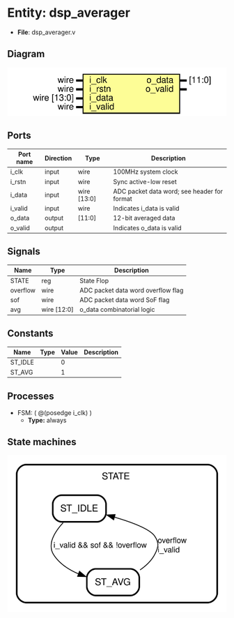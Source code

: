 # Entity: dsp_averager 

- **File**: dsp_averager.v
## Diagram

![Diagram](dsp_averager.svg "Diagram")
## Ports

| Port name | Direction | Type        | Description                                 |
| --------- | --------- | ----------- | ------------------------------------------- |
| i_clk     | input     | wire        | 100MHz system clock                         |
| i_rstn    | input     | wire        | Sync active-low reset                       |
| i_data    | input     | wire [13:0] | ADC packet data word; see header for format |
| i_valid   | input     | wire        | Indicates i_data is valid                   |
| o_data    | output    | [11:0]      | 12-bit averaged data                        |
| o_valid   | output    |             | Indicates o_data is valid                   |
## Signals

| Name     | Type        | Description                        |
| -------- | ----------- | ---------------------------------- |
| STATE    | reg         | State Flop                         |
| overflow | wire        | ADC packet data word overflow flag |
| sof      | wire        | ADC packet data word SoF flag      |
| avg      | wire [12:0] | o_data combinatorial logic         |
## Constants

| Name    | Type | Value | Description |
| ------- | ---- | ----- | ----------- |
| ST_IDLE |      | 0     |             |
| ST_AVG  |      | 1     |             |
## Processes
- FSM: ( @(posedge i_clk) )
  - **Type:** always
## State machines

![Diagram_state_machine_0]( stm_dsp_averager_00.svg "Diagram")